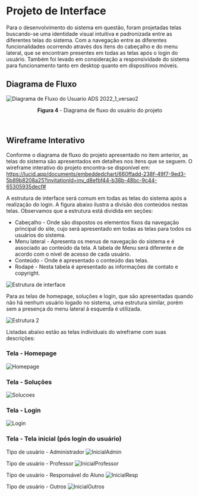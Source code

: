 
# Projeto de Interface

Para o desenvolvimento do sistema em questão, foram projetadas telas buscando-se uma identidade visual intuitiva e padronizada entre as diferentes telas do sistema. Com a navegação entre as diferentes funcionalidades ocorrendo através dos itens do cabeçalho e do menu lateral, que se encontram presentes em todas as telas após o login do usuário. Também foi levado em consideração a responsividade do sistema para funcionamento tanto em desktop quanto em dispositivos móveis.

## Diagrama de Fluxo

![Diagrama de Fluxo do Usuario ADS 2022_1_versao2](https://user-images.githubusercontent.com/74699119/161865551-187fd8c1-57fa-46f2-89b4-0887ca632947.png)
<p align="center"><b>Figura 4</b> - Diagrama de fluxo do usuário do projeto</p>
<br>

## Wireframe Interativo

Conforme o diagrama de fluxo do projeto apresentado no item anterior, as telas do sistema são apresentados em detalhes nos itens que se seguem. 
O wireframe interativo do projeto encontra-se disponível em: https://lucid.app/documents/embeddedchart/660ffadd-238f-49f7-9ed3-5b89b8208a25?invitationId=inv_d8efbf44-b38b-48bc-9c44-65305935decf# 

A estrutura de interface será comum em todas as telas do sistema após a realização do login. A figura abaixo ilustra a divisão dos conteúdos nestas telas. 
Observamos que a estrutura está dividida em seções:
* Cabeçalho - Onde são dispostos os elementos fixos da navegação principal do site, cujo será apresentado em todas as telas para todos os usuários do sistema.
* Menu lateral - Apresenta os menus de navegação do sistema e é associado ao conteúdo da tela. A tabela de Menu será diferente e de acordo com o nível de acesso de cada usuário. 
* Conteúdo - Onde é apresentado o conteúdo das telas.
* Rodapé - Nesta tabela é apresentado as informações de contato e copyright.

![Estrutura de interface](https://user-images.githubusercontent.com/89323922/162098121-d093dcc0-0448-4161-bc2f-da9640ca54fb.png)

Para as telas de homepage, soluções e login, que são apresentadas quando não há nenhum usuário logado no sistema, uma estrutura similar, porém sem a presença do menu lateral à esquerda é utilizada.

 ![Estrutura 2](https://user-images.githubusercontent.com/74699119/162331519-85b85f2d-dd58-46d1-893f-b1218c2c8e30.png)
 
 Listadas abaixo estão as telas individuais do wireframe com suas descrições:
 
 ### Tela - Homepage

![Homepage](https://user-images.githubusercontent.com/74699119/162331659-297726be-afcc-4135-a13f-177a1ffb45fa.png)

 ### Tela - Soluções
 
 ![Solucoes](https://user-images.githubusercontent.com/74699119/162331790-79497cab-b866-4dc1-95e7-bc947a04ed6f.png)
 
 ### Tela - Login
 
![Login](https://user-images.githubusercontent.com/74699119/162331923-77bc25bd-6244-42bc-ba68-2b0123583e09.png)

 ### Tela - Tela inicial (pós login do usuário)
 
Tipo de usuário - Administrador
 ![InicialAdmin](https://user-images.githubusercontent.com/74699119/162332939-cfbc70e6-2803-46b9-afe0-334ea8afcb76.png)

Tipo de usuário - Professor
 ![InicialProfessor](https://user-images.githubusercontent.com/74699119/162332931-935dd871-c045-4242-a640-d5c940eb541b.png)

Tipo de usuário - Responsável do Aluno
 ![InicialResp](https://user-images.githubusercontent.com/74699119/162332936-23a82cbb-5e89-47b8-b0c6-b1c4c717ef7e.png)

Tipo de usuário - Outros
![InicialOutros](https://user-images.githubusercontent.com/74699119/162332924-f8d07559-bbf5-4618-bfdf-025f19455b0e.png)



